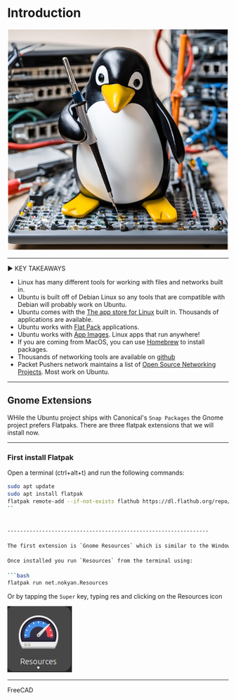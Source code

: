 # Introduction

![screenshot](img/Tux-Tools.png)

----------------------------------------------------------------

:arrow_forward: KEY TAKEAWAYS

- Linux has many different tools for working with files and networks built in.
- Ubuntu is built off of Debian Linux so any tools that are compatible with Debian will probably work on Ubuntu.
- Ubuntu comes with the [The app store for Linux](https://snapcraft.io/) built in. Thousands of applications are available.
- Ubuntu works with [Flat Pack](https://flathub.org/) applications.
- Ubuntu works with [App Images](https://appimage.org/). Linux apps that run anywhere!
- If you are coming from MacOS, you can use [Homebrew](https://docs.brew.sh/Homebrew-on-Linux) to install packages.
- Thousands of networking tools are available on [github](github.com)
- Packet Pushers network maintains a list of [Open Source Networking Projects](https://packetpushers.net/blog/open-source-networking-projects/). Most work on Ubuntu.

----------------------------------------------------------------

## Gnome Extensions

WHile the Ubuntu project ships with Canonical's `Snap Packages` the Gnome project prefers Flatpaks. There are three flatpak extensions that we will install now.

----------------------------------------------------------------

### First install Flatpak

Open a terminal (ctrl+alt+t) and run the following commands:

```bash
sudo apt update
sudo apt install flatpak
flatpak remote-add --if-not-exists flathub https://dl.flathub.org/repo/flathub.flatpakrepo
``


----------------------------------------------------------------

The first extension is `Gnome Resources` which is similar to the Windows Task Manager. Here is a [link](https://apps.gnome.org/Resources/) to the homepage describing Resources.

Once installed you run `Resources` from the terminal using:

```bash
flatpak run net.nokyan.Resources
```

Or by tapping the `Super` key, typing res and clicking on the Resources icon

 ![screenshot](img/resources.png)


----------------------------------------------------------------

FreeCAD
